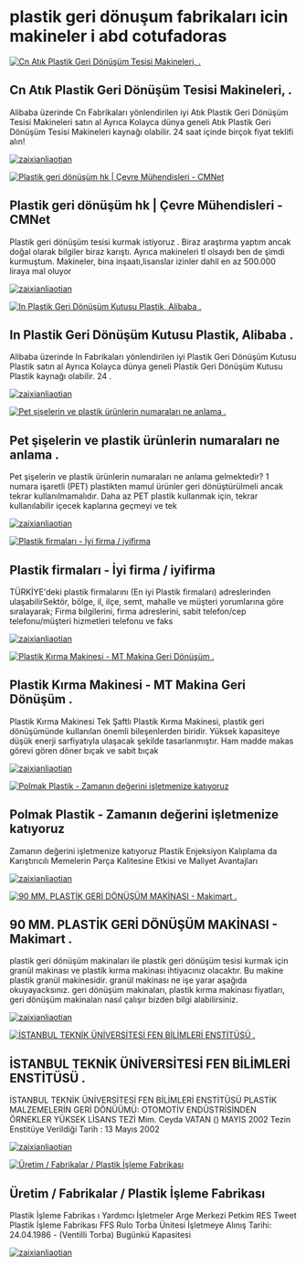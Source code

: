 # plastik geri dönuşum fabrikaları icin makineler i abd cotufadoras
<a href="https://mnn.zoosnet.net/LR/Chatpre.aspx?id=MNN94995150&p=https://topgrinding.com/" target="_blank">![Cn Atık Plastik Geri Dönüşüm Tesisi Makineleri, .](https://github.com/technlg/images/blob/main/61.jpg)</a>
## Cn Atık Plastik Geri Dönüşüm Tesisi Makineleri, .
Alibaba üzerinde Cn Fabrikaları yönlendirilen iyi Atık Plastik Geri Dönüşüm Tesisi Makineleri satın al Ayrıca Kolayca dünya geneli Atık Plastik Geri Dönüşüm Tesisi Makineleri kaynağı olabilir. 24 saat içinde birçok fiyat teklifi alın!
<a href="https://mnn.zoosnet.net/LR/Chatpre.aspx?id=MNN94995150&p=https://topgrinding.com/" target="_blank"><img src="https://github.com/technlg/images/raw/main/chat11.jpg" alt="zaixianliaotian"/></a><a href="//whatsapp.shibangsoft.com/WhatsApp.php" ><img src="https://github.com/technlg/images/raw/main/chat11.png" alt=""></a>
<a href="https://mnn.zoosnet.net/LR/Chatpre.aspx?id=MNN94995150&p=https://topgrinding.com/" target="_blank">![Plastik geri dönüşüm hk | Çevre Mühendisleri - CMNet](https://github.com/technlg/images/blob/main/37.jpg)</a>
## Plastik geri dönüşüm hk | Çevre Mühendisleri - CMNet
Plastik geri dönüşüm tesisi kurmak istiyoruz . Biraz araştırma yaptım ancak doğal olarak bilgiler biraz karıştı.  Ayrıca makineleri tl olsaydı ben de şimdi kurmuştum. Makineler, bina inşaatı,lisanslar izinler dahil en az 500.000 liraya mal oluyor 
<a href="https://mnn.zoosnet.net/LR/Chatpre.aspx?id=MNN94995150&p=https://topgrinding.com/" target="_blank"><img src="https://github.com/technlg/images/raw/main/chat11.jpg" alt="zaixianliaotian"/></a><a href="//whatsapp.shibangsoft.com/WhatsApp.php" ><img src="https://github.com/technlg/images/raw/main/chat11.png" alt=""></a>
<a href="https://mnn.zoosnet.net/LR/Chatpre.aspx?id=MNN94995150&p=https://topgrinding.com/" target="_blank">![In Plastik Geri Dönüşüm Kutusu Plastik, Alibaba .](https://github.com/technlg/images/blob/main/20.jpg)</a>
## In Plastik Geri Dönüşüm Kutusu Plastik, Alibaba .
Alibaba üzerinde In Fabrikaları yönlendirilen iyi Plastik Geri Dönüşüm Kutusu Plastik satın al Ayrıca Kolayca dünya geneli Plastik Geri Dönüşüm Kutusu Plastik kaynağı olabilir. 24 .
<a href="https://mnn.zoosnet.net/LR/Chatpre.aspx?id=MNN94995150&p=https://topgrinding.com/" target="_blank"><img src="https://github.com/technlg/images/raw/main/chat11.jpg" alt="zaixianliaotian"/></a><a href="//whatsapp.shibangsoft.com/WhatsApp.php" ><img src="https://github.com/technlg/images/raw/main/chat11.png" alt=""></a>
<a href="https://mnn.zoosnet.net/LR/Chatpre.aspx?id=MNN94995150&p=https://topgrinding.com/" target="_blank">![Pet şişelerin ve plastik ürünlerin numaraları ne anlama .](https://github.com/technlg/images/blob/main/56.jpg)</a>
## Pet şişelerin ve plastik ürünlerin numaraları ne anlama .
Pet şişelerin ve plastik ürünlerin numaraları ne anlama gelmektedir? 1 numara işaretli (PET) plastikten mamul ürünler geri dönüştürülmeli ancak tekrar kullanılmamalıdır. Daha az PET plastik kullanmak için, tekrar kullanılabilir içecek kaplarına geçmeyi ve tek 
<a href="https://mnn.zoosnet.net/LR/Chatpre.aspx?id=MNN94995150&p=https://topgrinding.com/" target="_blank"><img src="https://github.com/technlg/images/raw/main/chat11.jpg" alt="zaixianliaotian"/></a><a href="//whatsapp.shibangsoft.com/WhatsApp.php" ><img src="https://github.com/technlg/images/raw/main/chat11.png" alt=""></a>
<a href="https://mnn.zoosnet.net/LR/Chatpre.aspx?id=MNN94995150&p=https://topgrinding.com/" target="_blank">![Plastik firmaları - İyi firma / iyifirma](https://github.com/technlg/images/blob/main/39.jpg)</a>
## Plastik firmaları - İyi firma / iyifirma
TÜRKİYE'deki plastik firmalarını (En iyi Plastik firmaları) adreslerinden ulaşabilirSektör, bölge, il, ilçe, semt, mahalle ve müşteri yorumlarına göre sıralayarak; Firma bilgilerini, firma adreslerini, sabit telefon/cep telefonu/müşteri hizmetleri telefonu ve faks 
<a href="https://mnn.zoosnet.net/LR/Chatpre.aspx?id=MNN94995150&p=https://topgrinding.com/" target="_blank"><img src="https://github.com/technlg/images/raw/main/chat11.jpg" alt="zaixianliaotian"/></a><a href="//whatsapp.shibangsoft.com/WhatsApp.php" ><img src="https://github.com/technlg/images/raw/main/chat11.png" alt=""></a>
<a href="https://mnn.zoosnet.net/LR/Chatpre.aspx?id=MNN94995150&p=https://topgrinding.com/" target="_blank">![Plastik Kırma Makinesi - MT Makina Geri Dönüşüm .](https://github.com/technlg/images/blob/main/10.jpg)</a>
## Plastik Kırma Makinesi - MT Makina Geri Dönüşüm .
Plastik Kırma Makinesi Tek Şaftlı Plastik Kırma Makinesi, plastik geri dönüşümünde kullanılan önemli bileşenlerden biridir. Yüksek kapasiteye düşük enerji sarfiyatıyla ulaşacak şekilde tasarlanmıştır. Ham madde makas görevi gören döner bıçak ve sabit bıçak 
<a href="https://mnn.zoosnet.net/LR/Chatpre.aspx?id=MNN94995150&p=https://topgrinding.com/" target="_blank"><img src="https://github.com/technlg/images/raw/main/chat11.jpg" alt="zaixianliaotian"/></a><a href="//whatsapp.shibangsoft.com/WhatsApp.php" ><img src="https://github.com/technlg/images/raw/main/chat11.png" alt=""></a>
<a href="https://mnn.zoosnet.net/LR/Chatpre.aspx?id=MNN94995150&p=https://topgrinding.com/" target="_blank">![Polmak Plastik - Zamanın değerini işletmenize katıyoruz](https://github.com/technlg/images/blob/main/14.jpg)</a>
## Polmak Plastik - Zamanın değerini işletmenize katıyoruz
Zamanın değerini işletmenize katıyoruz Plastik Enjeksiyon Kalıplama da Karıştırıcılı Memelerin Parça Kalitesine Etkisi ve Maliyet Avantajları
<a href="https://mnn.zoosnet.net/LR/Chatpre.aspx?id=MNN94995150&p=https://topgrinding.com/" target="_blank"><img src="https://github.com/technlg/images/raw/main/chat11.jpg" alt="zaixianliaotian"/></a><a href="//whatsapp.shibangsoft.com/WhatsApp.php" ><img src="https://github.com/technlg/images/raw/main/chat11.png" alt=""></a>
<a href="https://mnn.zoosnet.net/LR/Chatpre.aspx?id=MNN94995150&p=https://topgrinding.com/" target="_blank">![90 MM. PLASTİK GERİ DÖNÜŞÜM MAKİNASI - Makimart .](https://github.com/technlg/images/blob/main/14.jpg)</a>
## 90 MM. PLASTİK GERİ DÖNÜŞÜM MAKİNASI - Makimart .
plastik geri dönüşüm makinaları ile plastik geri dönüşüm tesisi kurmak için granül makinası ve plastik kırma makinası ihtiyacınız olacaktır. Bu makine plastik granül makinesidir. granül makinası ne işe yarar aşağıda okuyayacksınız. geri dönüşüm makinaları, plastik kırma makinası fiyatları, geri dönüşüm makinaları nasıl çalışır bizden bilgi alabilirsiniz.
<a href="https://mnn.zoosnet.net/LR/Chatpre.aspx?id=MNN94995150&p=https://topgrinding.com/" target="_blank"><img src="https://github.com/technlg/images/raw/main/chat11.jpg" alt="zaixianliaotian"/></a><a href="//whatsapp.shibangsoft.com/WhatsApp.php" ><img src="https://github.com/technlg/images/raw/main/chat11.png" alt=""></a>
<a href="https://mnn.zoosnet.net/LR/Chatpre.aspx?id=MNN94995150&p=https://topgrinding.com/" target="_blank">![İSTANBUL TEKNİK ÜNİVERSİTESİ FEN BİLİMLERİ ENSTİTÜSÜ .](https://github.com/technlg/images/blob/main/20.jpg)</a>
## İSTANBUL TEKNİK ÜNİVERSİTESİ FEN BİLİMLERİ ENSTİTÜSÜ .
İSTANBUL TEKNİK ÜNİVERSİTESİ FEN BİLİMLERİ ENSTİTÜSÜ PLASTİK MALZEMELERİN GERİ DÖNÜÜMÜ: OTOMOTİV ENDÜSTRİSİNDEN ÖRNEKLER YÜKSEK LİSANS TEZİ Mim. Ceyda VATAN () MAYIS 2002 Tezin Enstitüye Verildiği Tarih : 13 Mayıs 2002
<a href="https://mnn.zoosnet.net/LR/Chatpre.aspx?id=MNN94995150&p=https://topgrinding.com/" target="_blank"><img src="https://github.com/technlg/images/raw/main/chat11.jpg" alt="zaixianliaotian"/></a><a href="//whatsapp.shibangsoft.com/WhatsApp.php" ><img src="https://github.com/technlg/images/raw/main/chat11.png" alt=""></a>
<a href="https://mnn.zoosnet.net/LR/Chatpre.aspx?id=MNN94995150&p=https://topgrinding.com/" target="_blank">![Üretim / Fabrikalar / Plastik İşleme Fabrikası](https://github.com/technlg/images/blob/main/5.jpg)</a>
## Üretim / Fabrikalar / Plastik İşleme Fabrikası
Plastik İşleme Fabrikas ı Yardımcı İşletmeler Arge Merkezi Petkim RES Tweet Plastik İşleme Fabrikası FFS Rulo Torba Ünitesi İşletmeye Alınış Tarihi: 24.04.1986 - (Ventilli Torba) Bugünkü Kapasitesi 
<a href="https://mnn.zoosnet.net/LR/Chatpre.aspx?id=MNN94995150&p=https://topgrinding.com/" target="_blank"><img src="https://github.com/technlg/images/raw/main/chat11.jpg" alt="zaixianliaotian"/></a><a href="//whatsapp.shibangsoft.com/WhatsApp.php" ><img src="https://github.com/technlg/images/raw/main/chat11.png" alt=""></a>
